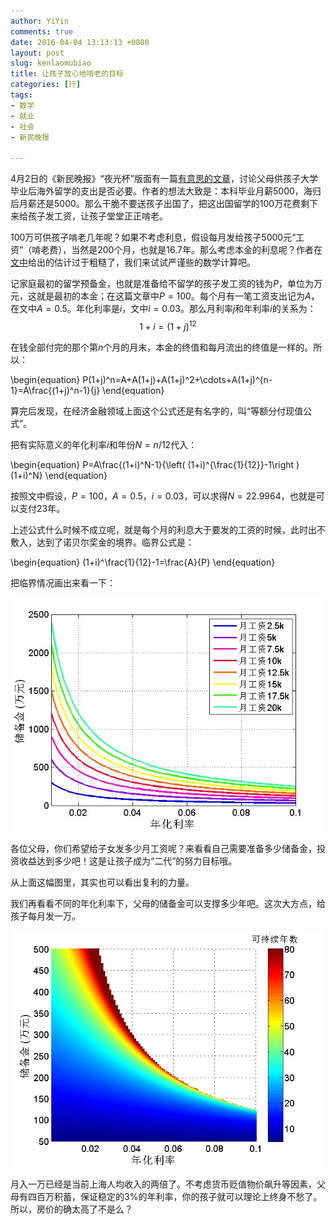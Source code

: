 ```yaml
---
author: YiYin
comments: true
date: 2016-04-04 13:13:13 +0800
layout: post
slug: kenlaomubiao
title: 让孩子放心地啃老的目标
categories: [行]
tags:
- 数学
- 就业
- 社会
- 新民晚报

---
```

4月2日的《新民晚报》“夜光杯”版面有一篇<a href="/public/images/kenlaozhifu_1.jpg" data-lightbox="klzf">有意思的文章</a>，讨论父母供孩子大学毕业后海外留学的支出是否必要。作者的想法大致是：本科毕业月薪5000，海归后月薪还是5000。那么干脆不要送孩子出国了，把这出国留学的100万花费剩下来给孩子发工资，让孩子堂堂正正啃老。

100万可供孩子啃老几年呢？如果不考虑利息，假设每月发给孩子5000元“工资”（啃老费），当然是200个月，也就是16.7年。那么考虑本金的利息呢？作者在<a href="/public/images/kenlaozhifu_1.jpg" data-lightbox="klzf">文中</a>给出的估计过于粗糙了，我们来试试严谨些的数学计算吧。

记家庭最初的留学预备金，也就是准备给不留学的孩子发工资的钱为$P$，单位为万元，这就是最初的本金；在这篇文章中$P=100$。每个月有一笔工资支出记为$A$，在文中$A=0.5$。年化利率是$i$，文中$i=0.03$。那么月利率$j$和年利率$i$的关系为：$$1+i=(1+j)^{12}$$

在钱全部付完的那个第$n$个月的月末，本金的终值和每月流出的终值是一样的。所以：

\begin{equation}
P(1+j)^n=A+A(1+j)+A(1+j)^2+\cdots+A(1+j)^{n-1}=A\frac{(1+j)^n-1}{j}
\end{equation}

算完后发现，在经济金融领域上面这个公式还是有名字的，叫“等额分付现值公式”。

把有实际意义的年化利率$i$和年份$N=n/12$代入：

\begin{equation}
P=A\frac{(1+i)^N-1}{\left( (1+i)^{\frac{1}{12}}-1\right )(1+i)^N}
\end{equation}

按照文中假设，$P=100$，$A=0.5$，$i=0.03$，可以求得$N=22.9964$，也就是可以支付23年。

上述公式什么时候不成立呢，就是每个月的利息大于要发的工资的时候，此时出不敷入，达到了诺贝尔奖金的境界。临界公式是：

\begin{equation}
(1+i)^\frac{1}{12}-1=\frac{A}{P}
\end{equation}

把临界情况画出来看一下：

![](/public/images/gongzilinjie.jpg)

各位父母，你们希望给子女发多少月工资呢？来看看自己需要准备多少储备金，投资收益达到多少吧！这是让孩子成为“二代”的努力目标哦。

从上面这幅图里，其实也可以看出复利的力量。

我们再看看不同的年化利率下，父母的储备金可以支撑多少年吧。这次大方点，给孩子每月发一万。

![](/public/images/nianfen.jpg)

月入一万已经是当前上海人均收入的两倍了。不考虑货币贬值物价飙升等因素，父母有四百万积蓄，保证稳定的3%的年利率，你的孩子就可以理论上终身不愁了。所以，房价的确太高了不是么？
